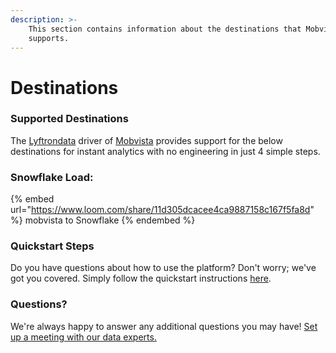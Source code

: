 ```yaml
---
description: >-
    This section contains information about the destinations that Mobvista
    supports.
---
```


# Destinations

### Supported Destinations

The [Lyftrondata](https://www.lyftrondata.com/) driver of [Mobvista](https://www.lyftrondata.com/integration/mobvista/) provides support for the below destinations for instant analytics with no engineering in just 4 simple steps.

### Snowflake Load:

{% embed url="https://www.loom.com/share/11d305dcacee4ca9887158c167f5fa8d" %}
mobvista to Snowflake
{% endembed %}

### Quickstart Steps

Do you have questions about how to use the platform? Don't worry; we've got you covered. Simply follow the quickstart instructions [here](../../../quickstart-steps.md).

### Questions? <a href="#questions" id="questions"></a>

We're always happy to answer any additional questions you may have! [Set up a meeting with our data experts.](https://www.lyftrondata.com/book-a-meeting/)
